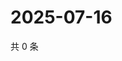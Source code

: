 # 2025-07-16

共 0 条

<!-- BEGIN ZHIHUQUESTIONS -->
<!-- 最后更新时间 Wed Jul 16 2025 12:31:22 GMT+0800 (China Standard Time) -->

<!-- END ZHIHUQUESTIONS -->
